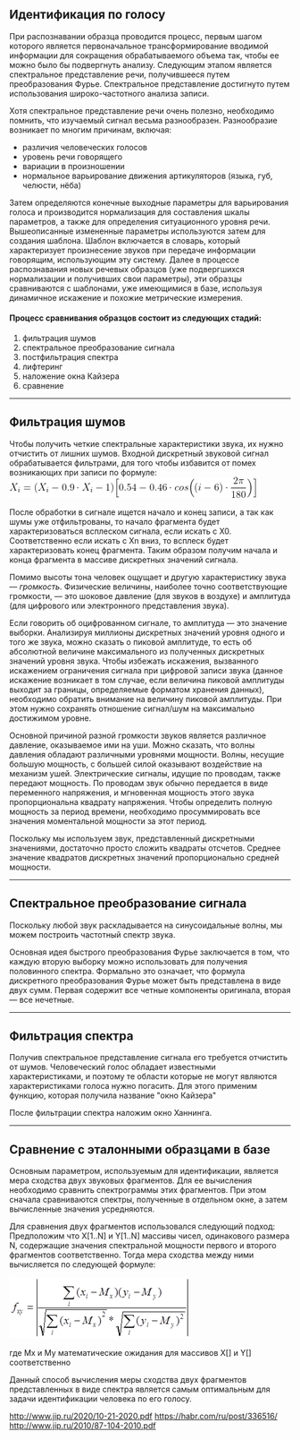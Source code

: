 ## Идентификация по голосу

При распознавании образца проводится процесс, первым шагом
которого является первоначальное трансформирование вводимой
информации для сокращения обрабатываемого объема так, чтобы
ее можно было бы подвергнуть анализу. Следующим этапом является
спектральное представление речи, получившееся путем
преобразования Фурье. Спектральное представление достигнуто
путем использования широко-частотного анализа записи.

Хотя спектральное представление речи очень полезно, необходимо помнить, что изучаемый сигнал весьма разнообразен.
Разнообразие возникает по многим причинам, включая:

* различия человеческих голосов
* уровень речи говорящего
* вариации в произношении
* нормальное варьирование движения артикуляторов (языка, губ, челюсти, нёба)

Затем определяются конечные выходные параметры для варьирования
голоса и производится нормализация для составления шкалы
параметров, а также для определения ситуационного уровня речи.
Вышеописанные измененные параметры используются затем для
создания шаблона. Шаблон включается в словарь, который
характеризует произнесение звуков при передаче информации
говорящим, использующим эту систему. Далее в процессе
распознавания новых речевых образцов (уже подвергшихся
нормализации и получивших свои параметры), эти образцы
сравниваются с шаблонами, уже имеющимися в базе, используя
динамичное искажение и похожие метрические измерения.


#### Процесс сравнивания образцов состоит из следующих стадий:
1. фильтрация шумов
2. спектральное преобразование сигнала
3. постфильтрация спектра
4. лифтеринг
5. наложение окна Кайзера
6. сравнение

---
## Фильтрация шумов
Чтобы получить четкие спектральные характеристики звука,
их нужно отчистить от лишних шумов.
Входной дискретный звуковой сигнал обрабатывается фильтрами,
для того чтобы избавится от помех возникающих при записи по формуле:
![](gif.gif)

После обработки в сигнале ищется начало и конец записи,
а так как шумы уже отфильтрованы, то начало фрагмента будет
характеризоваться всплеском сигнала, если искать с Х0.
Соответственно если искать с Хn вниз, то всплеск будет
характеризовать конец фрагмента. Таким образом получим начала
и конца фрагмента в массиве дискретных значений сигнала. 

Помимо высоты тона человек ощущает и другую характеристику
звука — _громкость_. Физические величины, наиболее точно
соответствующие громкости, — это шоковое давление (для
звуков в воздухе) и амплитуда (для цифрового или электронного
представления звука).

Если говорить об оцифрованном сигнале, то амплитуда — 
это значение выборки. Анализируя миллионы дискретных значений
уровня одного и того же звука, можно сказать о пиковой амплитуде,
то есть об абсолютной величине максимального из полученных
дискретных значений уровня звука. Чтобы избежать искажения,
вызванного искажением ограничения сигнала при цифровой записи
звука (данное искажение возникает в том случае, если величина
пиковой амплитуды выходит за границы, определяемые форматом
хранения данных), необходимо обратить внимание на величину пиковой
амплитуды. При этом нужно сохранять отношение сигнал/шум на
максимально достижимом уровне.

Основной причиной разной громкости звуков является различное давление,
оказываемое ими на уши. Можно сказать, что волны давления обладают
различными уровнями мощности. Волны, несущие большую мощность,
с большей силой оказывают воздействие на механизм ушей. 
Электрические сигналы, идущие по проводам, также передают мощность.
По проводам звук обычно передается в виде переменного напряжения, 
и мгновенная мощность этого звука пропорциональна квадрату напряжения.
Чтобы определить полную мощность за период времени, необходимо
просуммировать все значения моментальной мощности за этот период.

Поскольку мы используем звук, представленный дискретными значениями,
достаточно просто сложить квадраты отсчетов. Среднее значение квадратов
дискретных значений пропорционально средней мощности.

---
## Спектральное преобразование сигнала

Поскольку любой звук раскладывается на синусоидальные волны, мы
можем построить частотный спектр звука.

Основная идея быстрого преобразования Фурье заключается в том,
что каждую вторую выборку можно использовать для получения
половинного спектра. Формально это означает, что формула 
дискретного преобразования Фурье может быть представлена в виде
двух сумм. Первая содержит все четные компоненты оригинала, 
вторая — все нечетные.

---
## Фильтрация спектра
Получив спектральное представление сигнала его требуется отчистить
от шумов. Человеческий голос обладает известными характеристиками,
и поэтому те области которые не могут являются характеристиками
голоса нужно погасить. Для этого применим функцию, которая получила
название "окно Кайзера"

После фильтрации спектра наложим окно Ханнинга.

---
## Сравнение с эталонными образцами в базе
Основным параметром, используемым для идентификации, является
мера сходства двух звуковых фрагментов. Для ее вычисления 
необходимо сравнить спектрограммы этих фрагментов. При этом 
сначала сравниваются спектры, полученные в отдельном окне, 
а затем вычисленные значения усредняются.

Для сравнения двух фрагментов использовался следующий подход:
Предположим что X[1..N] и Y[1..N] массивы чисел, одинакового
размера N, содержащие значения спектральной мощности первого
и второго фрагментов соответственно. Тогда мера сходства между
ними вычисляется по следующей формуле:

![](fc0f789723f3b0ff8e7222f915f77b37.png)

где Mx и My математические ожидания для массивов X[] и Y[] соответственно

Данный способ вычисления меры сходства двух фрагментов представленных
в виде спектра является самым оптимальным для задачи идентификации
человека по его голосу.

http://www.jip.ru/2020/10-21-2020.pdf
https://habr.com/ru/post/336516/
http://www.jip.ru/2010/87-104-2010.pdf
